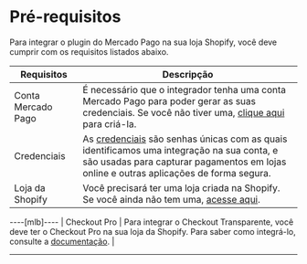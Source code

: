 # Pré-requisitos

Para integrar o plugin do Mercado Pago na sua loja Shopify, você deve cumprir com os requisitos listados abaixo.

| Requisitos | Descripção |
|---|---|
| Conta Mercado Pago | É necessário que o integrador tenha uma conta Mercado Pago para poder gerar as suas credenciais. Se você não tiver uma, [clique aqui](https://www.mercadopago[FAKER][URL][DOMAIN]/hub/registration/landing) para criá-la. |
| Credenciais	 | As [credenciais](/developers/pt/docs/shopify/additional-content/credentials) são senhas únicas com as quais identificamos uma integração na sua conta, e são usadas para capturar pagamentos em lojas online e outras aplicações de forma segura. |
| Loja da Shopify | Você precisará ter uma loja criada na Shopify. Se você ainda não tem uma, [acesse aqui](https://www.shopify.com). |
----[mlb]---- 
| Checkout Pro | Para integrar o Checkout Transparente, você deve ter o Checkout Pro na sua loja da Shopify. Para saber como integrá-lo, consulte a [documentação](/developers/pt/docs/shopify/integration-configuration/checkout-pro). | 

------------